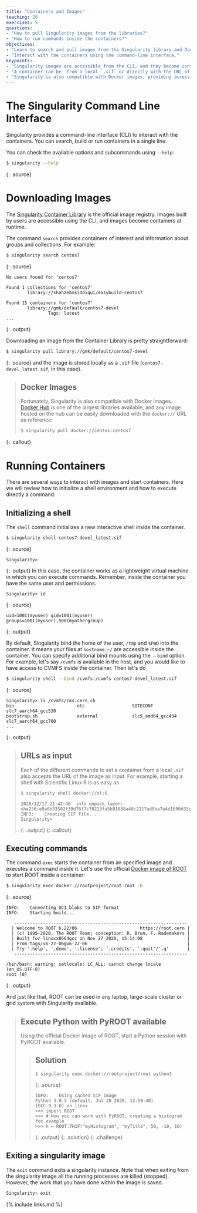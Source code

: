 ```yaml
---
title: "Containers and Images"
teaching: 20
exercises: 5
questions:
- "How to pull Singularity images from the libraries?"
- "How to run commands inside the containers?"
objectives:
- "Learn to search and pull images from the Singularity library and Docker Hub."
- "Interact with the containers using the command-line interface."
keypoints:
- "Singularity images are accessible from the CLI, and they become containers during the execution."
- "A container can be  from a local `.sif` or directly with the URL of the image."
- "Singularity is also compatible with Docker images, providing access to the large collection of images hosted by Docker Hub."
---
```


# The Singularity Command Line Interface

Singularity provides a command-line interface (CLI) to interact with the containers. You can search, build or run
containers in a single line.

You can check the available options and subcommands using `--help`:

~~~bash
$ singularity --help
~~~
{: .source}

# Downloading Images

The [Singularity Container Library](https://cloud.sylabs.io/library) is the official image registry.
Images built by users are accessible using the CLI, and images become containers at runtime.

The command `search` provides containers of interest
and information about groups and collections. For example:
~~~bash
$ singularity search centos7
~~~
{: .source}

~~~
No users found for 'centos7'

Found 1 collections for 'centos7'
        library://shahzebmsiddiqui/easybuild-centos7

Found 15 containers for 'centos7'
        library://gmk/default/centos7-devel
                Tags: latest
...
~~~
{: .output}

Downloading an image from the Container Library is pretty straightforward:
~~~bash
$ singularity pull library://gmk/default/centos7-devel
~~~
{: .source}
and the image is stored locally as a `.sif` file (`centos7-devel_latest.sif`, in this case).

> ## Docker Images
>
> Fortunately, Singularity is also compatible with Docker images. [Docker Hub](https://hub.docker.com/)
> is one of the largest libraries available, and any image hosted on the hub can be easily downloaded
> with the `docker://` URL as reference:
> ~~~bash
> $ singularity pull docker://centos:centos7
> ~~~
{: .callout}

# Running Containers

There are several ways to interact with images and start containers. Here we will review how to initialize a shell
environment and how to execute directly a command.

## Initializing a shell

The `shell` command initializes a new interactive shell inside the container.
~~~bash
$ singularity shell centos7-devel_latest.sif
~~~
{: .source}
~~~
Singularity>
~~~
{: .output}
In this case, the container works as a lightweight virtual machine in which you can execute commands.
Remember, inside the container you have the same user and permissions.
~~~
Singularity> id
~~~
{: .source}
~~~
uid=1001(myuser) gid=1001(myuser) groups=1001(myuser),500(myothergroup)
~~~
{: .output}

By default, Singularity bind the home of the user, `/tmp` and `$PWD` into the container. It means your files
at `hostname:~/` are accessible inside the container. You can specify additional bind mounts using the `--bind` option.
For example, let's say `/cvmfs` is available in the host, and you would like to have access to CVMFS inside the
container. Then let's do

~~~bash
$ singularity shell --bind /cvmfs:/cvmfs centos7-devel_latest.sif
~~~
{: .source}
~~~
Singularity> ls /cvmfs/cms.cern.ch
bin                        etc                  SITECONF           slc7_aarch64_gcc530
bootstrap.sh               external             slc5_amd64_gcc434  slc7_aarch64_gcc700
...
~~~
{: .output}

> ## URLs as input
> Each of the different commands to set a container from a local `.sif` also accepts the URL of the image
> as input. For example, starting a shell with Scientific Linux 6 is as easy as
> ~~~bash
> $ singularity shell docker://sl:6
> ~~~
> ~~~
> 2020/12/17 21:42:46  info unpack layer: sha256:e0a6b33502f39d76f7c70213fa5b91688a46c2217ad9ba7a4d1690d33c6675ef
> INFO:    Creating SIF file...
> Singularity>
> ~~~
> {: .output}
{: .callout}

## Executing commands

The command `exec` starts the container from an specified image and executes a command inside it.
Let's use the official [Docker image of ROOT](https://hub.docker.com/r/rootproject/root) to start ROOT
inside a container:

~~~bash
$ singularity exec docker://rootproject/root root -b
~~~
{: .source}
~~~
INFO:    Converting OCI blobs to SIF format
INFO:    Starting build...

   ------------------------------------------------------------------
  | Welcome to ROOT 6.22/06                        https://root.cern |
  | (c) 1995-2020, The ROOT Team; conception: R. Brun, F. Rademakers |
  | Built for linuxx8664gcc on Nov 27 2020, 15:14:08                 |
  | From tags/v6-22-06@v6-22-06                                      |
  | Try '.help', '.demo', '.license', '.credits', '.quit'/'.q'       |
   ------------------------------------------------------------------

/bin/bash: warning: setlocale: LC_ALL: cannot change locale (en_US.UTF-8)
root [0]

~~~
{: .output}

And just like that, ROOT can be used in any laptop, large-scale cluster or grid system
with Singularity available.

> ## Execute Python with PyROOT available
>
> Using the official Docker image of ROOT, start a Python session with PyROOT available.
>
> > ## Solution
> >
> > ~~~
> > $ singularity exec docker://rootproject/root python3
> > ~~~
> > {: .source}
> >
> > ~~~
> > INFO:    Using cached SIF image
> > Python 3.8.5 (default, Jul 28 2020, 12:59:40)
> > [GCC 9.3.0] on linux
> > >>> import ROOT
> > >>> # Now you can work with PyROOT, creating a histogram for example
> > >>> h = ROOT.TH1F("myHistogram", "myTitle", 50, -10, 10)
> > ~~~
> > {: .output}
> {: .solution}
{: .challenge}

## Exiting a singularity image

The `exit` command exits a singularity instance. Note that when exiting from the singularity image all the running processes are killed (stopped). However, the work that you have done within the image is saved.   

```bash
Singularity> exit
```

{% include links.md %}
